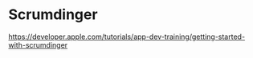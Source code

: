 # Scrumdinger
https://developer.apple.com/tutorials/app-dev-training/getting-started-with-scrumdinger

